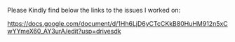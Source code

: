 Please Kindly find below the links to the issues I worked on:

https://docs.google.com/document/d/1Hh6LjD6yCTcCKkB80HuHM912n5xCwYYmeX60_AY3urA/edit?usp=drivesdk
